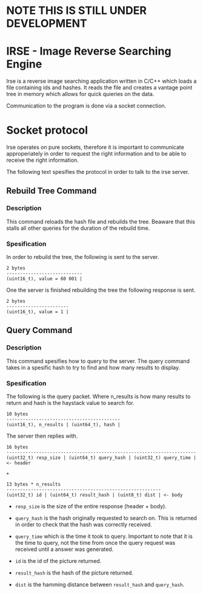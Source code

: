 # NOTE THIS IS STILL UNDER DEVELOPMENT

# IRSE - Image Reverse Searching Engine


Irse is a reverse image searching application written in C/C++ which loads a file containing ids and hashes. It reads the file and creates a vantage point tree in memory which allows for quick quieries on the data.

Communication to the program is done via a socket connection.

# Socket protocol

Irse operates on pure sockets, therefore it is important to communicate approperiately in order to request the right information and to be able to receive the right information.

The following text spesifies the protocol in order to talk to the irse server.

## Rebuild Tree Command

### Description

This command reloads the hash file and rebuilds the tree. Beaware that this stalls all other queries for the duration of the rebuild time.

### Spesification

In order to rebuild the tree, the following is sent to the server.

```
2 bytes
----------------------------
(uint16_t), value = 60 001 |
```

One the server is finished rebuilding the tree the following response is sent.

```
2 bytes
-----------------------
(uint16_t), value = 1 |
```

## Query Command

### Description

This command spesifies how to query to the server. The query command takes in a spesific hash to try to find and how many results to display.

### Spesification

The following is the query packet. Where n_results is how many results to return and hash is the haystack value to search for.

```
10 bytes
------------------------------------------
(uint16_t), n_results | (uint64_t), hash |
```

The server then replies with.

```
16 bytes
----------------------------------------------------------------------
(uint32_t) resp_size | (uint64_t) query_hash | (uint32_t) query_time | <- header

+

13 bytes * n_results
---------------------------------------------------------
(uint32_t) id | (uint64_t) result_hash | (uint8_t) dist | <- body
```

* `resp_size` is the size of the entire response (header + body).

* `query_hash` is the hash originally requested to search on. This is returned in order to check that the hash was correctly received. 

* `query_time` which is the time it took to query. Important to note that it is the time to query, not the time from once the query request was received until a answer was generated.

* `id` is the id of the picture returned.

* `result_hash` is the hash of the picture returned.

* `dist` is the hamming distance between `result_hash` and `query_hash`.